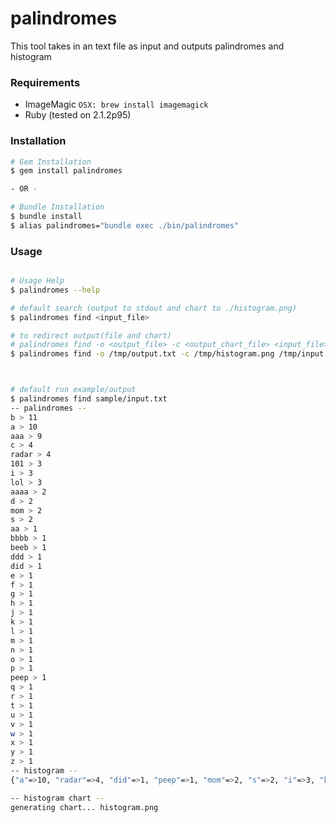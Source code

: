 # palindromes
This tool takes in an text file as input and outputs palindromes and histogram

### Requirements
- ImageMagic `OSX: brew install imagemagick`
- Ruby (tested on 2.1.2p95)

### Installation
```bash
# Gem Installation
$ gem install palindromes

- OR -

# Bundle Installation
$ bundle install
$ alias palindromes="bundle exec ./bin/palindromes"
```


### Usage
```bash

# Usage Help
$ palindromes --help

# default search (output to stdout and chart to ./histogram.png)
$ palindromes find <input_file>

# to redirect output(file and chart)
# palindromes find -o <output_file> -c <output_chart_file> <input_file>
$ palindromes find -o /tmp/output.txt -c /tmp/histogram.png /tmp/input.txt



# default run example/output
$ palindromes find sample/input.txt
-- palindromes --
b > 11
a > 10
aaa > 9
c > 4
radar > 4
101 > 3
i > 3
lol > 3
aaaa > 2
d > 2
mom > 2
s > 2
aa > 1
bbbb > 1
beeb > 1
ddd > 1
did > 1
e > 1
f > 1
g > 1
h > 1
j > 1
k > 1
l > 1
m > 1
n > 1
o > 1
p > 1
peep > 1
q > 1
r > 1
t > 1
u > 1
v > 1
w > 1
x > 1
y > 1
z > 1
-- histogram --
{"a"=>10, "radar"=>4, "did"=>1, "peep"=>1, "mom"=>2, "s"=>2, "i"=>3, "beeb"=>1, "101"=>3, "b"=>11, "c"=>4, "lol"=>3, "aaa"=>9, "v"=>1, "w"=>1, "x"=>1, "y"=>1, "z"=>1, "t"=>1, "u"=>1, "o"=>1, "p"=>1, "q"=>1, "r"=>1, "k"=>1, "l"=>1, "m"=>1, "n"=>1, "g"=>1, "h"=>1, "j"=>1, "d"=>2, "e"=>1, "f"=>1, "aa"=>1, "aaaa"=>2, "bbbb"=>1, "ddd"=>1}

-- histogram chart --
generating chart... histogram.png
```
